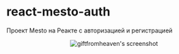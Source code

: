 # react-mesto-auth
Проект Mesto на Реакте с авторизацией и регистрацией

<p align="center">
  <img src="https://github.com/giftfromheaven/react-mesto-auth/blob/master/src/images/preview.png?raw=truee" alt="giftfromheaven's screenshot"/>
</p>
